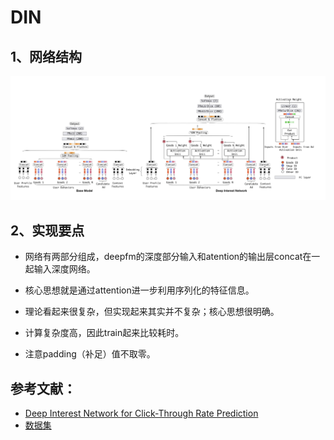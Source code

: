 # DIN

## 1、网络结构

![din structure](https://github.com/alphaplato/alphaplato/blob/master/image/DeepLearning/din.png)

## 2、实现要点

* 网络有两部分组成，deepfm的深度部分输入和atention的输出层concat在一起输入深度网络。

* 核心思想就是通过attention进一步利用序列化的特征信息。

* 理论看起来很复杂，但实现起来其实并不复杂；核心思想很明确。

* 计算复杂度高，因此train起来比较耗时。

* 注意padding（补足）值不取零。

## 参考文献：
* [Deep Interest Network for Click-Through Rate Prediction](https://arxiv.org/pdf/1706.06978.pdf)
* [数据集](https://github.com/mouna99/dien/blob/master/data.tar.gz)